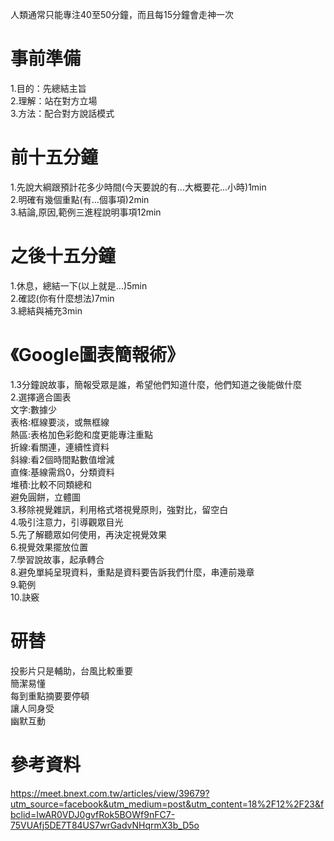 人類通常只能專注40至50分鐘，而且每15分鐘會走神一次  

# 事前準備    
1.目的：先總結主旨  
2.理解：站在對方立場  
3.方法：配合對方說話模式  

# 前十五分鐘  
1.先說大綱跟預計花多少時間(今天要說的有...大概要花...小時)1min  
2.明確有幾個重點(有...個事項)2min  
3.結論,原因,範例三進程說明事項12min  

# 之後十五分鐘  
1.休息，總結一下(以上就是...)5min  
2.確認(你有什麼想法)7min  
3.總結與補充3min  

# 《Google圖表簡報術》
1.3分鐘說故事，簡報受眾是誰，希望他們知道什麼，他們知道之後能做什麼  
2.選擇適合圖表  
文字:數據少  
表格:框線要淡，或無框線  
熱區:表格加色彩飽和度更能專注重點  
折線:看關連，連續性資料  
斜線:看2個時間點數值增減  
直條:基線需爲0，分類資料  
堆積:比較不同類總和  
避免圓餅，立體圖  
3.移除視覺雜訊，利用格式塔視覺原則，強對比，留空白  
4.吸引注意力，引導觀眾目光  
5.先了解聽眾如何使用，再決定視覺效果  
6.視覺效果擺放位置  
7.學習說故事，起承轉合  
8.避免單純呈現資料，重點是資料要告訴我們什麼，串連前幾章  
9.範例  
10.訣竅  

# 研替
投影片只是輔助，台風比較重要  
簡潔易懂  
每到重點摘要要停頓  
讓人同身受  
幽默互動  

# 參考資料  
https://meet.bnext.com.tw/articles/view/39679?utm_source=facebook&utm_medium=post&utm_content=18%2F12%2F23&fbclid=IwAR0VDJ0gvfRok5BOWf9nFC7-75VUAfj5DE7T84US7wrGadvNHqrmX3b_D5o
